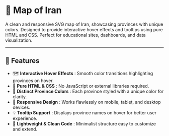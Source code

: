 # 👑 Map of Iran

A clean and responsive SVG map of Iran, showcasing provinces with unique colors. Designed to provide interactive hover effects and tooltips using pure HTML and CSS. Perfect for educational sites, dashboards, and data visualization.

---

## 🚀 Features  
- 🗺️ **Interactive Hover Effects** : Smooth color transitions highlighting provinces on hover.  
- 🎨 **Pure HTML & CSS** : No JavaScript or external libraries required.  
- 🌈 **Distinct Province Colors** : Each province styled with a unique color for clarity.  
- 📱 **Responsive Design** : Works flawlessly on mobile, tablet, and desktop devices.  
- 💡 **Tooltip Support** : Displays province names on hover for better user experience.  
- 🔧 **Lightweight & Clean Code** : Minimalist structure easy to customize and extend.
